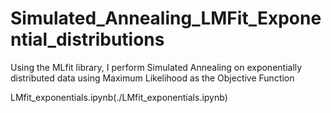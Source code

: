 # Simulated_Annealing_LMFit_Exponential_distributions
Using the MLfit library, I perform Simulated Annealing on exponentially distributed data using Maximum Likelihood as the Objective Function

LMfit_exponentials.ipynb(./LMfit_exponentials.ipynb)
